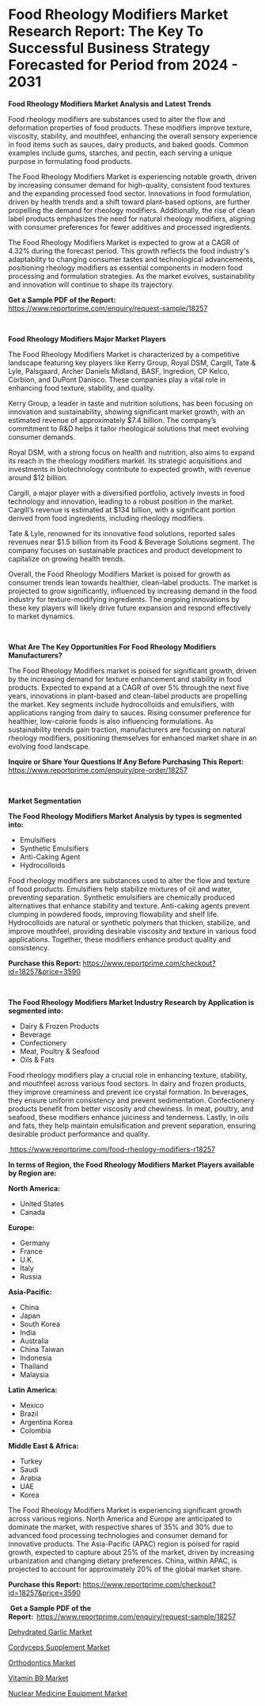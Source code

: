 <p><h1>Food Rheology Modifiers Market Research Report: The Key To Successful Business Strategy Forecasted for Period from 2024 - 2031</h1></p><p><strong>Food Rheology Modifiers Market Analysis and Latest Trends</strong></p>
<p><p>Food rheology modifiers are substances used to alter the flow and deformation properties of food products. These modifiers improve texture, viscosity, stability, and mouthfeel, enhancing the overall sensory experience in food items such as sauces, dairy products, and baked goods. Common examples include gums, starches, and pectin, each serving a unique purpose in formulating food products.</p><p>The Food Rheology Modifiers Market is experiencing notable growth, driven by increasing consumer demand for high-quality, consistent food textures and the expanding processed food sector. Innovations in food formulation, driven by health trends and a shift toward plant-based options, are further propelling the demand for rheology modifiers. Additionally, the rise of clean label products emphasizes the need for natural rheology modifiers, aligning with consumer preferences for fewer additives and processed ingredients.</p><p>The Food Rheology Modifiers Market is expected to grow at a CAGR of 4.32% during the forecast period. This growth reflects the food industry's adaptability to changing consumer tastes and technological advancements, positioning rheology modifiers as essential components in modern food processing and formulation strategies. As the market evolves, sustainability and innovation will continue to shape its trajectory.</p></p>
<p><strong>Get a Sample PDF of the Report:&nbsp;</strong> <a href="https://www.reportprime.com/enquiry/request-sample/18257?utm_campaign=97&utm_medium=2&utm_source=Github&utm_content=ia&utm_term=21112024&utm_id=food-rheology-modifiers">https://www.reportprime.com/enquiry/request-sample/18257</a></p>
<p>&nbsp;</p>
<p><strong>Food Rheology Modifiers Major Market Players</strong></p>
<p><p>The Food Rheology Modifiers Market is characterized by a competitive landscape featuring key players like Kerry Group, Royal DSM, Cargill, Tate & Lyle, Palsgaard, Archer Daniels Midland, BASF, Ingredion, CP Kelco, Corbion, and DuPont Danisco. These companies play a vital role in enhancing food texture, stability, and quality.</p><p>Kerry Group, a leader in taste and nutrition solutions, has been focusing on innovation and sustainability, showing significant market growth, with an estimated revenue of approximately $7.4 billion. The company’s commitment to R&D helps it tailor rheological solutions that meet evolving consumer demands.</p><p>Royal DSM, with a strong focus on health and nutrition, also aims to expand its reach in the rheology modifiers market. Its strategic acquisitions and investments in biotechnology contribute to expected growth, with revenue around $12 billion.</p><p>Cargill, a major player with a diversified portfolio, actively invests in food technology and innovation, leading to a robust position in the market. Cargill’s revenue is estimated at $134 billion, with a significant portion derived from food ingredients, including rheology modifiers.</p><p>Tate & Lyle, renowned for its innovative food solutions, reported sales revenues near $1.5 billion from its Food & Beverage Solutions segment. The company focuses on sustainable practices and product development to capitalize on growing health trends.</p><p>Overall, the Food Rheology Modifiers Market is poised for growth as consumer trends lean towards healthier, clean-label products. The market is projected to grow significantly, influenced by increasing demand in the food industry for texture-modifying ingredients. The ongoing innovations by these key players will likely drive future expansion and respond effectively to market dynamics.</p></p>
<p>&nbsp;</p>
<p><strong>What Are The Key Opportunities For Food Rheology Modifiers Manufacturers?</strong></p>
<p><p>The Food Rheology Modifiers market is poised for significant growth, driven by the increasing demand for texture enhancement and stability in food products. Expected to expand at a CAGR of over 5% through the next five years, innovations in plant-based and clean-label products are propelling the market. Key segments include hydrocolloids and emulsifiers, with applications ranging from dairy to sauces. Rising consumer preference for healthier, low-calorie foods is also influencing formulations. As sustainability trends gain traction, manufacturers are focusing on natural rheology modifiers, positioning themselves for enhanced market share in an evolving food landscape.</p></p>
<p><strong>Inquire or Share Your Questions If Any Before Purchasing This Report:</strong> <a href="https://www.reportprime.com/enquiry/pre-order/18257?utm_campaign=97&utm_medium=2&utm_source=Github&utm_content=ia&utm_term=21112024&utm_id=food-rheology-modifiers">https://www.reportprime.com/enquiry/pre-order/18257</a></p>
<p>&nbsp;</p>
<p><strong>Market Segmentation</strong></p>
<p><strong>The Food Rheology Modifiers Market Analysis by types is segmented into:</strong></p>
<p><ul><li>Emulsifiers</li><li>Synthetic Emulsifiers</li><li>Anti-Caking Agent</li><li>Hydrocolloids</li></ul></p>
<p><p>Food rheology modifiers are substances used to alter the flow and texture of food products. Emulsifiers help stabilize mixtures of oil and water, preventing separation. Synthetic emulsifiers are chemically produced alternatives that enhance stability and texture. Anti-caking agents prevent clumping in powdered foods, improving flowability and shelf life. Hydrocolloids are natural or synthetic polymers that thicken, stabilize, and improve mouthfeel, providing desirable viscosity and texture in various food applications. Together, these modifiers enhance product quality and consistency.</p></p>
<p><strong>Purchase this Report:&nbsp;</strong><a href="https://www.reportprime.com/checkout?id=18257&price=3590&utm_campaign=97&utm_medium=2&utm_source=Github&utm_content=ia&utm_term=21112024&utm_id=food-rheology-modifiers">https://www.reportprime.com/checkout?id=18257&price=3590</a></p>
<p>&nbsp;</p>
<p><strong>The Food Rheology Modifiers Market Industry Research by Application is segmented into:</strong></p>
<p><ul><li>Dairy & Frozen Products</li><li>Beverage</li><li>Confectionery</li><li>Meat, Poultry & Seafood</li><li>Oils & Fats</li></ul></p>
<p><p>Food rheology modifiers play a crucial role in enhancing texture, stability, and mouthfeel across various food sectors. In dairy and frozen products, they improve creaminess and prevent ice crystal formation. In beverages, they ensure uniform consistency and prevent sedimentation. Confectionery products benefit from better viscosity and chewiness. In meat, poultry, and seafood, these modifiers enhance juiciness and tenderness. Lastly, in oils and fats, they help maintain emulsification and prevent separation, ensuring desirable product performance and quality.</p></p>
<p><a href="https://www.reportprime.com/food-rheology-modifiers-r18257?utm_campaign=97&utm_medium=2&utm_source=Github&utm_content=ia&utm_term=21112024&utm_id=food-rheology-modifiers">&nbsp;https://www.reportprime.com/food-rheology-modifiers-r18257</a></p>
<p><strong>In terms of Region, the Food Rheology Modifiers Market Players available by Region are:</strong></p>
<p>
    <p> <strong> North America: </strong>
        <ul>
            <li>United States</li>
            <li>Canada</li>
        </ul>
        </p> 
    <p> <strong> Europe: </strong>
        <ul>
            <li>Germany</li>
            <li>France</li>
            <li>U.K.</li>
            <li>Italy</li>
            <li>Russia</li>
        </ul>
        </p> 
    <p> <strong> Asia-Pacific: </strong>
        <ul>
            <li>China</li>
            <li>Japan</li>
            <li>South Korea</li>
            <li>India</li>
            <li>Australia</li>
            <li>China Taiwan</li>
            <li>Indonesia</li>
            <li>Thailand</li>
            <li>Malaysia</li>
        </ul>
        </p> 
    <p> <strong> Latin America: </strong>
        <ul>
            <li>Mexico</li>
            <li>Brazil</li>
            <li>Argentina Korea</li>
            <li>Colombia</li>
        </ul>
        </p> 
    <p> <strong> Middle East & Africa: </strong>
        <ul>
            <li>Turkey</li>
            <li>Saudi</li>
            <li>Arabia</li>
            <li>UAE</li>
            <li>Korea</li>
        </ul>
    </p>
    </p>
<p><p>The Food Rheology Modifiers Market is experiencing significant growth across various regions. North America and Europe are anticipated to dominate the market, with respective shares of 35% and 30% due to advanced food processing technologies and consumer demand for innovative products. The Asia-Pacific (APAC) region is poised for rapid growth, expected to capture about 25% of the market, driven by increasing urbanization and changing dietary preferences. China, within APAC, is projected to account for approximately 20% of the global market share.</p></p>
<p><strong>Purchase this Report: </strong><a href="https://www.reportprime.com/checkout?id=18257&price=3590&utm_campaign=97&utm_medium=2&utm_source=Github&utm_content=ia&utm_term=21112024&utm_id=food-rheology-modifiers">https://www.reportprime.com/checkout?id=18257&price=3590</a></p>
<p>&nbsp;<strong>Get a Sample PDF of the Report:&nbsp;&nbsp;</strong><a href="https://www.reportprime.com/enquiry/request-sample/18257?utm_campaign=97&utm_medium=2&utm_source=Github&utm_content=ia&utm_term=21112024&utm_id=food-rheology-modifiers">https://www.reportprime.com/enquiry/request-sample/18257</a></p>
<p><strong></strong></p>
<p><p><a href="https://github.com/ParvinKhatun77/Market-Research-Report-List-1/blob/main/dehydrated-garlic-market.md?utm_campaign=97&utm_medium=2&utm_source=Github&utm_content=ia&utm_term=21112024&utm_id=food-rheology-modifiers">Dehydrated Garlic Market</a></p><p><a href="https://issuu.com/reportprime-2/docs/cordyceps-supplement-market-size-20_37af22e5ea7ce6?utm_campaign=97&utm_medium=2&utm_source=Github&utm_content=ia&utm_term=21112024&utm_id=food-rheology-modifiers">Cordyceps Supplement Market</a></p><p><a href="https://www.linkedin.com/pulse/unlocking-insights-orthodontics-market-2024-2031-124-cagr-rvode?utm_campaign=97&utm_medium=2&utm_source=Github&utm_content=ia&utm_term=21112024&utm_id=food-rheology-modifiers">Orthodontics Market</a></p><p><a href="https://issuu.com/reportprime-2/docs/vitamin-b9-market-size-2030.pptx_56b778fbbdb7bd?utm_campaign=97&utm_medium=2&utm_source=Github&utm_content=ia&utm_term=21112024&utm_id=food-rheology-modifiers">Vitamin B9 Market</a></p><p><a href="https://www.linkedin.com/pulse/growing-nuclear-medicine-equipment-market-size-forecast-predicted-qsile?utm_campaign=97&utm_medium=2&utm_source=Github&utm_content=ia&utm_term=21112024&utm_id=food-rheology-modifiers">Nuclear Medicine Equipment Market</a></p></p>